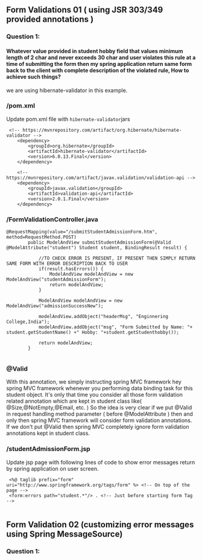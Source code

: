 ## Form Validations 01 ( using JSR 303/349 provided annotations ) 

### Question 1: 
#### Whatever value provided in student hobby field that values minimum length of 2 char and never exceeds 30 char and user violates this rule at a time of submitting the form then my spring application return same form back to the client with complete description of the violated rule, How to achieve such things?

we are using hibernate-validator in this example.

### /pom.xml

Update pom.xml file with `hibernate-validator`jars

```
 <!-- https://mvnrepository.com/artifact/org.hibernate/hibernate-validator -->
	<dependency>
	    <groupId>org.hibernate</groupId>
	    <artifactId>hibernate-validator</artifactId>
	    <version>6.0.13.Final</version>
	</dependency>
	
	<!-- https://mvnrepository.com/artifact/javax.validation/validation-api -->
	<dependency>
	    <groupId>javax.validation</groupId>
	    <artifactId>validation-api</artifactId>
	    <version>2.0.1.Final</version>
	</dependency>
```
### /FormValidationController.java

```
@RequestMapping(value="/submitStudentAdmissionForm.htm", method=RequestMethod.POST)
		public ModelAndView submitStudentAdmissionForm(@Valid @ModelAttribute("student") Student student, BindingResult result) {
			
			//TO CHECK ERROR IS PRESENT, IF PRESENT THEN SIMPLY RETURN SAME FORM WITH ERROR DESCRIPTION BACK TO USER
			if(result.hasErrors()) {
				ModelAndView modelAndView = new ModelAndView("studentAdmissionForm");
				return modelAndView;
			}
			
			ModelAndView modelAndView = new ModelAndView("admissionSuccessNew");
			
			modelAndView.addObject("headerMsg", "Enginnering College,India");
			modelAndView.addObject("msg", "Form Submitted by Name: "+ student.getStudentName() +" Hobby: "+student.getStudenthobby());
			
			return modelAndView;
		}
    
```

### @Valid
 
With this annotation, we simply instructing spring MVC framework hey spring MVC framework whenever you performing data binding task for this student object. It's only that time you consider all those form validation related annotation which are kept in student class like( @Size,@NotEmpty,@Email, etc. )
So the idea is very clear if we put @Valid in request handling method parameter ( before @ModelAttribute )  then and only then spring MVC framework will consider form validation annotations. If we don't put @Valid then spring MVC completely ignore form validation annotations kept in student class.

### /studentAdmissionForm.jsp

Update jsp page with following lines of code to show error messages return by spring application on user screen.

```
 <%@ taglib prefix="form" uri="http://www.springframework.org/tags/form" %> <!-- On top of the page -->
 <form:errors path="student.*"/> . <!-- Just before starting form Tag -->
 
```

## Form Validation 02 (customizing error messages using Spring MessageSource)

### Question 1: 
